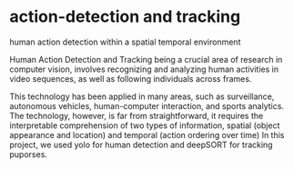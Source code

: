 # action-detection and tracking
human action detection within a spatial temporal environment

Human Action Detection and Tracking being a crucial area of research in computer vision, involves recognizing and analyzing human activities in video sequences, as well as following individuals across frames.

This technology has been applied in many areas, such as surveillance, autonomous vehicles, human-computer interaction, and sports analytics. 
The technology, however, is far from straightforward, it requires the interpretable comprehension of two types of information, spatial (object appearance and location) and temporal (action ordering over time)
In this project, we used yolo for human detection and deepSORT for tracking puporses.

